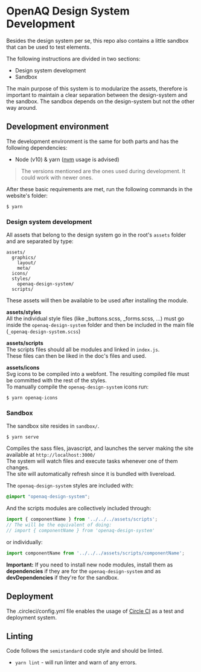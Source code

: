 # OpenAQ Design System Development

Besides the design system per se, this repo also contains a little sandbox that can be used to test elements.  

The following instructions are divided in two sections:
- Design system development
- Sandbox

The main purpose of this system is to modularize the assets, therefore is important to maintain a clear separation between the design-system and the sandbox. The sandbox depends on the design-system but not the other way around.

## Development environment
The development environment is the same for both parts and has the following dependencies:

- Node (v10) & yarn ([nvm](https://github.com/creationix/nvm) usage is advised)

> The versions mentioned are the ones used during development. It could work with newer ones.

After these basic requirements are met, run the following commands in the website's folder:
```
$ yarn
```

### Design system development
All assets that belong to the design system go in the root's `assets` folder and are separated by type:
```
assets/
  graphics/
    layout/
    meta/
  icons/
  styles/
    openaq-design-system/
  scripts/
```
These assets will then be available to be used after installing the module.

**assets/styles**  
All the individual style files (like _buttons.scss, _forms.scss, ...) must go inside the `openaq-design-system` folder and then be included in the main file (`_openaq-design-system.scss`)

**assets/scripts**  
The scripts files should all be modules and linked in `index.js`.  
These files can then be liked in the doc's files and used.

**assets/icons**  
Svg icons to be compiled into a webfont. The resulting compiled file must be committed with the rest of the styles.  
To manually compile the `openaq-design-system` icons run:
```
$ yarn openaq-icons
```

### Sandbox
The sandbox site resides in `sandbox/`.

```
$ yarn serve
```
Compiles the sass files, javascript, and launches the server making the site available at `http://localhost:3000/`  
The system will watch files and execute tasks whenever one of them changes.  
The site will automatically refresh since it is bundled with livereload.


The `openaq-design-system` styles are included with:
```scss
@import "openaq-design-system";
```

And the scripts modules are collectively included through:
```js
import { componentName } from '../../../assets/scripts';
// The will be the equivalent of doing:
// import { componentName } from 'openaq-design-system'
```

or individually:
```js
import componentName from '../../../assets/scripts/componentName';
```

**Important:** If you need to install new node modules, install them as **dependencies** if they are for the `openaq-design-system` and as **devDependencies** if they're for the sandbox.

## Deployment
The .circleci/config.yml file enables the usage of [Circle CI](http://circleci.com/) as a test and deployment system.

## Linting
Code follows the `semistandard` code style and should be linted.
- `yarn lint` - will run linter and warn of any errors.
